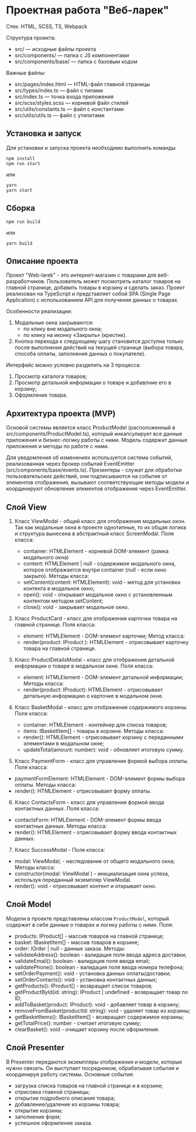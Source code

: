 # Проектная работа "Веб-ларек"

Стек: HTML, SCSS, TS, Webpack

Структура проекта:
- src/ — исходные файлы проекта
- src/components/ — папка с JS компонентами
- src/components/base/ — папка с базовым кодом

Важные файлы:
- src/pages/index.html — HTML-файл главной страницы
- src/types/index.ts — файл с типами
- src/index.ts — точка входа приложения
- src/scss/styles.scss — корневой файл стилей
- src/utils/constants.ts — файл с константами
- src/utils/utils.ts — файл с утилитами

## Установка и запуск
Для установки и запуска проекта необходимо выполнить команды

```
npm install
npm run start
```

или

```
yarn
yarn start
```
## Сборка

```
npm run build
```

или

```
yarn build
```
## Описание проекта

Проект "Web-larek" - это интернет-магазин с товарами для веб-разработчиков. Пользователь может посмотреть каталог товаров на главной странице, добавить товары в корзину и сделать заказ.  Проект реализован на TypeScript и представляет собой SPA (Single Page Application) с использованием API для получения данных о товарах.

Особенности реализации:
 1. Модальные окна закрываются:
    - по клику вне модального окна;
    - по клику на иконку «Закрыть» (крестик).
 2. Кнопка перехода к следующему шагу становится доступна только после выполнения действий на текущей странице (выбора товара, способа оплаты, заполнения данных о покупателе).

Интерфейс можно условно разделить на 3 процесса:
1. Просмотр каталога товаров;
2. Просмотр детальной информации о товаре и добавлние его в корзину;
3. Оформление товара.

## Архитектура проекта (MVP)

Основой системы является класс ProductModel (расположенный в src/components/ProductModel.ts), который инкапсулирует все данные приложения и бизнес-логику работы с ними. Модель содержит данные приложения и методы по работе с ними.

Для уведомления об изменениях используется система событий, реализованная через брокер событий EventEmitter (src/components/base/events.ts). 
Презентеры - служат для обработки пользовательских действий, они подписываются на события от элементов отображения, вызывают соответствующие методы модели и координируют обновление элементов отображения через EventEmitter.

## Слой View

1. Класс ViewModal - общий класс для отображения модальных окон. Так как модальные окна в проекте однотипные, то их общая логика и структура вынесена в абстрактный класс ScreenModal. 
  Поля класса: 
   - container: HTMLElement - корневой DOM-элемент (рамка модального окна)
   - content: HTMLElement | null - содержимое модального окна, которое отображается внутри container (null - если окно закрыто).
   Методы класса:
   - setContent(content: HTMLElement): void - метод для установки контента в модальное окно;
   - open(): void - открывает модальное окно с установленным контентом методом setContent;
   - close(): void - закрывает модальное окно.

2. Класс ProductCard - класс для отображения карточки товара на главной странице.
  Поля класса:
   - element: HTMLElement - DOM-элемент карточки;
  Метод класса:
   - render(product: IProduct ): HTMLElement - отрисовывает карточку товара на главной странице.

3. Класс ProductDetailsModal - класс для отображения детальной информации о товаре в модальном окне.
  Поля класса:
    - element: HTMLElement - DOM-элемент детальной информации;
  Методы класса:
   - render(product: IProduct): HTMLElement - отрисовывает детальную информацию о карточке в модальном окне. 

4. Класс BasketModal - класс для отображения содержимого корзины.
  Поля класса:
    - container: HTMLElement - контейнер для списка товаров;
    - items: IBasketItem[] - товары в корзине.
  Методы класса:
   - render(): HTMLElement - отрисовывает корзину с переданными элементами в модальном окне;
   - updateTotal(amount: number): void - обновляет итоговую сумму.

5. Класс PaymentForm - класс для управления формой выбора оплаты.
  Поля класса:
  - paymentFormElement: HTMLElement - DOM-элемент формы выбора оплаты.
  Методы класса:
  - render(): HTMLElement - отрисовывает форму оплаты.

6. Класс ContactsForm - класс для управления формой ввода контактных данных.
  Поля класса:
  - contactsForm: HTMLElement - DOM-элемент формы ввода контактных данных.
  Методы класса:
  - render(): HTMLElement - отрисовывает форму ввода контактных данных.

7. Класс SuccessModal - 
  Поля класса:
  - modal: ViewModal; - наследование от общего модального окна;
  Методы класса:
  - constructor(modal: ViewModal ) - инициализация окна успеха, используя переданный экземпляр ViewModal.
  - render(): void - отрисовывает контент и открывает окно.

## Слой Model

Модели в проекте представлены классом `ProductModel`, который содержит в себе данные о товарах и логику работы с ними.
Поля:
 - products: IProduct[] - массив товаров на главной странице;
 - basket: IBasketItem[] - массив товаров в корзине;
 - order: IOrder | null - данные заказа.
Методы:
 - validateAddress(): boolean - валидация поля ввода адреса доставки;
 - validateEmail(): boolean - валидация поля ввода email;
 - validatePhone(): boolean - валидация поля ввода номера телефона;
 - setOrderPayment(): void - установка данных оплаты/доставки;
 - setOrderContacts(): void - установка контактных данных;
 - getProducts(): IProduct[] - возвращает список товаров;
 - getProductById(id: string): IProduct | undefined - возвращает товар по ID;
 - addToBasket(product: IProduct): void - добавляет товар в корзину;
 - removeFromBasket(productId: string): void - удаляет товар из корзины;
 - getBasketItems(): IBasketItem[] - возвращает содержимое корзины;
 - getTotalPrice(): number - считает итоговую сумму;
 - clearBasket(): void - очищает корзину после оформления.

 ## Слой Presenter

В Presenter передаются экземпляры отображения и модели, которые нужно связать. Он выступает посредником, обрабатывая события и координируя работу системы.
Основные события:
 - загрузка списка товаров на главной странице и в корзине;
 - отрисовка главной страницы;
 - открытие подробного описания товара;
 - добавление/удаление из корзины товара;
 - открытие корзины;
 - заполнение форм;
 - успешное оформление заказа.


